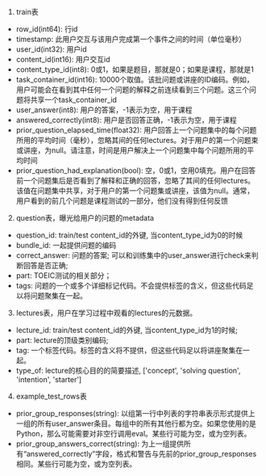 1. train表
- row_id(int64): 行id
- timestamp: 此用户交互与该用户完成第一个事件之间的时间（单位毫秒）
- user_id(int32): 用户id
- content_id(int16): 用户交互id
- content_type_id(int8): 0或1，如果是题目，那就是0；如果是课程，那就是1
- task_container_id(int16): 10000个取值。该批问题或讲座的ID编码。例如，用户可能会在看到其中任何一个问题的解释之前连续看到三个问题。这三个问题将共享一个task_container_id
- user_answer(int8): 用户的答案，-1表示为空，用于课程
- answered_correctly(int8): 用户是否回答正确，-1表示为空，用于课程
- prior_question_elapsed_time(float32): 用户回答上一个问题集中的每个问题所用的平均时间（毫秒），忽略其间的任何lectures。对于用户的第一个问题束或讲座，为null。请注意，时间是用户解决上一个问题集中每个问题所用的平均时间
- prior_question_had_explanation(bool): 空，0或1，空用0填充。用户在回答前一个问题集后是否看到了解释和正确的回答，忽略了其间的任何lectures。该值在问题集中共享，对于用户的第一个问题集或讲座，该值为null。通常，用户看到的前几个问题是课程测试的一部分，他们没有得到任何反馈

2. question表，曝光给用户的问题的metadata
- question_id: train/test content_id的外键, 当content_type_id为0的时候
- bundle_id: 一起提供问题的编码
- correct_answer: 问题的答案; 可以和训练集中的user_answer进行check来判断回答是否正确;
- part: TOEIC测试的相关部分；
- tags: 问题的一个或多个详细标记代码。不会提供标签的含义，但这些代码足以将问题聚集在一起。

3. lectures表，用户在学习过程中观看的lectures的元数据。
- lecture_id: train/test content_id的外键, 当content_type_id为1的时候;
- part: lecture的顶级类别编码;
- tag: 一个标签代码。标签的含义将不提供，但这些代码足以将讲座聚集在一起。
- type_of: lecture的核心目的的简要描述, ['concept', 'solving question', 'intention', 'starter']

4. example_test_rows表
- prior_group_responses(string): 以组第一行中列表的字符串表示形式提供上一组的所有user_answer条目。每组中的所有其他行都为空。如果您使用的是Python，那么可能需要对非空行调用eval。某些行可能为空，或为空列表。
- prior_group_answers_correct(string): 为上一组提供所有“answered_correctly”字段，格式和警告与先前的prior_group_responses相同。某些行可能为空，或为空列表。